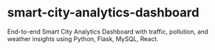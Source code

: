 # smart-city-analytics-dashboard
End-to-end Smart City Analytics Dashboard with traffic, pollution, and weather insights using Python, Flask, MySQL, React.
